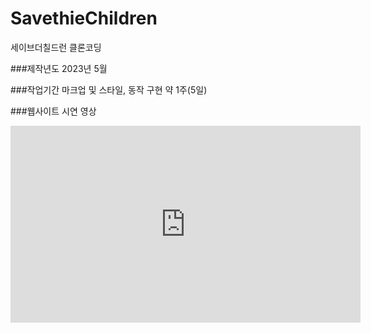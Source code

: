 # SavethieChildren
세이브더칠드런 클론코딩

###제작년도
2023년 5월

###작업기간
마크업 및 스타일, 동작 구현 약 1주(5일)

###웹사이트 시연 영상
<iframe width="560" height="315" src="https://www.youtube.com/embed/idH5S7thS58" title="YouTube video player" frameborder="0" allow="accelerometer; autoplay; clipboard-write; encrypted-media; gyroscope; picture-in-picture; web-share" allowfullscreen></iframe>
